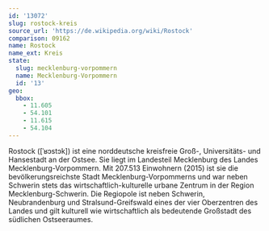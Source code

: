 ```yaml
---
id: '13072'
slug: rostock-kreis
source_url: 'https://de.wikipedia.org/wiki/Rostock'
comparison: 09162
name: Rostock
name_ext: Kreis
state:
  slug: mecklenburg-vorpommern
  name: Mecklenburg-Vorpommern
  id: '13'
geo:
  bbox:
    - 11.605
    - 54.101
    - 11.615
    - 54.104
---
```


Rostock ([ˈʁɔstɔk]) ist eine norddeutsche kreisfreie Groß-, Universitäts- und Hansestadt an der Ostsee. Sie liegt im Landesteil Mecklenburg des Landes Mecklenburg-Vorpommern. Mit 207.513 Einwohnern (2015) ist sie die bevölkerungsreichste Stadt Mecklenburg-Vorpommerns und war neben Schwerin stets das wirtschaftlich-kulturelle urbane Zentrum in der Region Mecklenburg-Schwerin. Die Regiopole ist neben Schwerin, Neubrandenburg und Stralsund-Greifswald eines der vier Oberzentren des Landes und gilt kulturell wie wirtschaftlich als bedeutende Großstadt des südlichen Ostseeraumes.
